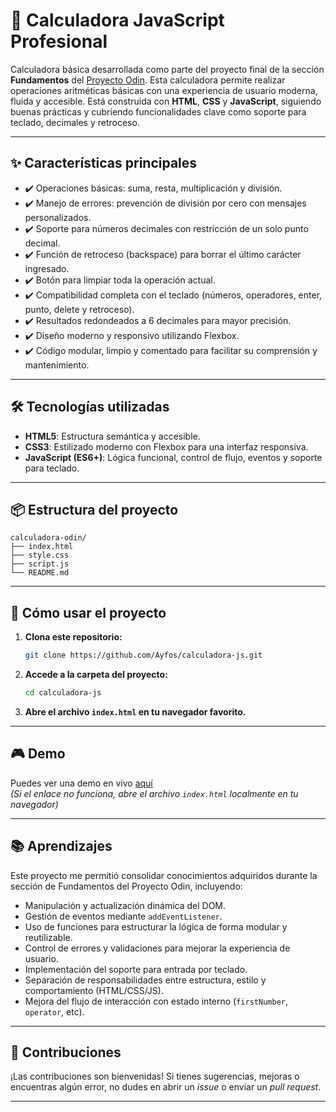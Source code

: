 # 🧮 Calculadora JavaScript Profesional

Calculadora básica desarrollada como parte del proyecto final de la sección **Fundamentos** del [Proyecto Odin](https://www.theodinproject.com/). Esta calculadora permite realizar operaciones aritméticas básicas con una experiencia de usuario moderna, fluida y accesible. Está construida con **HTML**, **CSS** y **JavaScript**, siguiendo buenas prácticas y cubriendo funcionalidades clave como soporte para teclado, decimales y retroceso.

---

## ✨ Características principales

- ✔️ Operaciones básicas: suma, resta, multiplicación y división.
- ✔️ Manejo de errores: prevención de división por cero con mensajes personalizados.
- ✔️ Soporte para números decimales con restricción de un solo punto decimal.
- ✔️ Función de retroceso (backspace) para borrar el último carácter ingresado.
- ✔️ Botón para limpiar toda la operación actual.
- ✔️ Compatibilidad completa con el teclado (números, operadores, enter, punto, delete y retroceso).
- ✔️ Resultados redondeados a 6 decimales para mayor precisión.
- ✔️ Diseño moderno y responsivo utilizando Flexbox.
- ✔️ Código modular, limpio y comentado para facilitar su comprensión y mantenimiento.

---

## 🛠️ Tecnologías utilizadas

- **HTML5**: Estructura semántica y accesible.
- **CSS3**: Estilizado moderno con Flexbox para una interfaz responsiva.
- **JavaScript (ES6+)**: Lógica funcional, control de flujo, eventos y soporte para teclado.

---

## 📦 Estructura del proyecto

```
calculadora-odin/
├── index.html
├── style.css
├── script.js
└── README.md
```

---

## 🚀 Cómo usar el proyecto

1. **Clona este repositorio:**

   ```bash
   git clone https://github.com/Ayfos/calculadora-js.git
   ```

2. **Accede a la carpeta del proyecto:**

   ```bash
   cd calculadora-js
   ```

3. **Abre el archivo `index.html` en tu navegador favorito.**

---

## 🎮 Demo

Puedes ver una demo en vivo [aquí](https://ayfos.github.io/calculadora-odin/)  
*(Si el enlace no funciona, abre el archivo `index.html` localmente en tu navegador)*

---

## 📚 Aprendizajes

Este proyecto me permitió consolidar conocimientos adquiridos durante la sección de Fundamentos del Proyecto Odin, incluyendo:

- Manipulación y actualización dinámica del DOM.
- Gestión de eventos mediante `addEventListener`.
- Uso de funciones para estructurar la lógica de forma modular y reutilizable.
- Control de errores y validaciones para mejorar la experiencia de usuario.
- Implementación del soporte para entrada por teclado.
- Separación de responsabilidades entre estructura, estilo y comportamiento (HTML/CSS/JS).
- Mejora del flujo de interacción con estado interno (`firstNumber`, `operator`, etc).

---

## 🤝 Contribuciones

¡Las contribuciones son bienvenidas! Si tienes sugerencias, mejoras o encuentras algún error, no dudes en abrir un *issue* o enviar un *pull request*.

---



